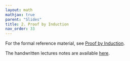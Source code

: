 ```yaml
---
layout: math
mathjax: true
parent: "Slides"
title: 2. Proof by Induction
nav_order: 33
---
```


For the formal reference material, see [Proof by Induction](../while/induction.md).

The handwritten lectures notes are available [here](../assets/semantics/induction.pdf).